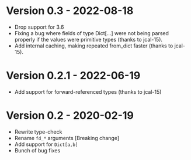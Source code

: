 # Version 0.3 - 2022-08-18
* Drop support for 3.6
* Fixing a bug where fields of type Dict[...] were not being parsed
  properly if the values were primitive types (thanks to jcal-15).
* Add internal caching, making repeated from_dict faster (thanks to jcal-15).

# Version 0.2.1 - 2022-06-19
* Add support for forward-referenced types (thanks to jcal-15)

# Version 0.2 - 2020-02-19
* Rewrite type-check
* Rename `fd_*` arguments [Breaking change]
* Add support for `Dict[a,b]`
* Bunch of bug fixes

